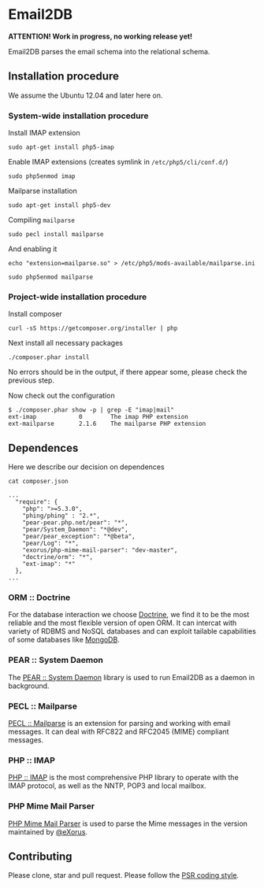 # Email2DB

**ATTENTION! Work in progress, no working release yet!**

Email2DB parses the email schema into the relational schema.

## Installation procedure

We assume the Ubuntu 12.04 and later here on.

### System-wide installation procedure

Install IMAP extension

```
sudo apt-get install php5-imap
```

Enable IMAP extensions (creates symlink in `/etc/php5/cli/conf.d/`)

```
sudo php5enmod imap
```

Mailparse installation

```
sudo apt-get install php5-dev
```

Compiling `mailparse`

```
sudo pecl install mailparse
```

And enabling it

```
echo "extension=mailparse.so" > /etc/php5/mods-available/mailparse.ini
```

```
sudo php5enmod mailparse
```

### Project-wide installation procedure

Install composer

```
curl -sS https://getcomposer.org/installer | php
```

Next install all necessary packages

```
./composer.phar install
```

No errors should be in the output, if there appear some, please check the previous step.

Now check out the configuration

```
$ ./composer.phar show -p | grep -E "imap|mail"
ext-imap            0        The imap PHP extension
ext-mailparse       2.1.6    The mailparse PHP extension
```

## Dependences

Here we describe our decision on dependences

```
cat composer.json

...
  "require": {
    "php": ">=5.3.0",
    "phing/phing" : "2.*",
    "pear-pear.php.net/pear": "*",
    "pear/System_Daemon": "*@dev",
    "pear/pear_exception": "*@beta",
    "pear/Log": "*",
    "exorus/php-mime-mail-parser": "dev-master",
    "doctrine/orm": "*",
    "ext-imap": "*"
  },
...
```

### ORM :: Doctrine
For the database interaction we choose [Doctrine](http://doctrine-orm.readthedocs.org/), we find it to be the most reliable and the most flexible version of open ORM. 
It can intercat with variety of RDBMS and NoSQL databases and can exploit tailable capabilities of some databases like [MongoDB](https://github.com/doctrine/doctrine-mongodb-odm-tailable-cursor-bundle).

### PEAR :: System Daemon
The [PEAR :: System Daemon](http://pear.php.net/package/System_Daemon) library is used to run Email2DB as a daemon in background.

### PECL :: Mailparse
[PECL :: Mailparse](http://pecl.php.net/package/mailparse) is an extension for parsing and working with email messages. It can deal with RFC822 and RFC2045 (MIME) compliant messages.

### PHP :: IMAP
[PHP :: IMAP](http://php.net/manual/en/book.imap.php) is the most comprehensive PHP library to operate with the IMAP protocol, as well as the NNTP, POP3 and local mailbox.

### PHP Mime Mail Parser
[PHP Mime Mail Parser](https://code.google.com/p/php-mime-mail-parser/) is used to parse the Mime messages in the version maintained by [@eXorus](https://github.com/eXorus/php-mime-mail-parser).

## Contributing

Please clone, star and pull request. Please follow the [PSR coding style](https://github.com/php-fig/fig-standards/blob/master/accepted/PSR-4-autoloader-examples.md).
